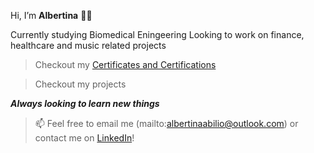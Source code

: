 Hi, I’m **Albertina** 👋🏾

Currently studying Biomedical Eningeering
Looking to work on finance, healthcare and music related projects

> Checkout my [Certificates and Certifications](https://github.com/albertinaabilio/certificates-certifications/blob/main/README.md)

> Checkout my projects

_**Always looking to learn new things**_

> 📫 Feel free to email me (mailto:albertinaabilio@outlook.com) or contact me on [LinkedIn](https://www.linkedin.com/in/albertina-abilio/)!

<!---
albertinaabilio/albertinaabilio is a ✨ special ✨ repository because its `README.md` (this file) appears on your GitHub profile.
You can click the Preview link to take a look at your changes.
--->
